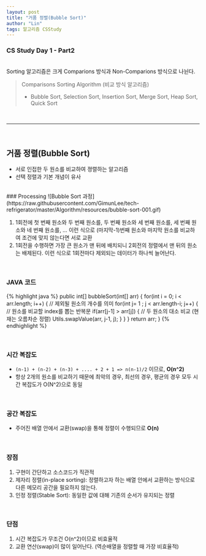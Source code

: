 ```yaml
---
layout: post
title: "거품 정렬(Bubble Sort)"
author: "Lin"
tags: 알고리즘 CSStudy
---
```

### CS Study Day 1 - Part2

<br>
Sorting 알고리즘은 크게 Comparions 방식과 Non-Comparions 방식으로 나뉜다.

> Comparisons Sorting Algorithm (비교 방식 알고리즘) <br>
> - Bubble Sort, Selection Sort, Insertion Sort, Merge Sort, Heap Sort, Quick Sort

<br>
<hr>
<br>

## 거품 정렬(Bubble Sort)
- 서로 인접한 두 원소를 비교하여 졍렬하는 알고리즘 
- 선택 정렬과 기본 개념이 유사

<br>
### Processing
![Bubble Sort 과정](https://raw.githubusercontent.com/GimunLee/tech-refrigerator/master/Algorithm/resources/bubble-sort-001.gif)

1. 1회전에 첫 번째 원소와 두 번째 원소를, 두 번째 원소와 세 번째 원소를, 세 번째 원소와 네 번째 원소를, … 이런 식으로 (마지막-1)번째 원소와 마지막 원소를 비교하여 조건에 맞지 않는다면 서로 교환
2. 1회전을 수행하면 가장 큰 원소가 맨 뒤에 배치되니 2회전의 정렬에서 맨 뒤의 원소는 배제된다. 이런 식으로 1회전마다 제외되는 데이터가 하나씩 늘어난다.

<br>

### JAVA 코드
{% highlight java %}
public int[] bubbleSort(int[] arr) {
  for(int i = 0; i < arr.length; i++) {     // 제외될 원소의 개수를 의미 
    for(int j= 1 ; j < arr.length-i; j++) { // 원소를 비교할 index를 뽑는 반복문 
      if(arr[j-1] > arr[j]) {             // 두 원소의 대소 비교 (현재는 오름차순 정렬)
        Utils.swapValue(arr, j-1, j);
      }
    }
  }
  return arr;
}
{% endhighlight %}

<br>

### 시간 복잡도
- `(n-1) + (n-2) + (n-3) + .... + 2 + 1 => n(n-1)/2` 이므로, **O(n^2)** 
- 항상 2개의 원소를 비교하기 때문에 최악의 경우, 최선의 경우, 평균의 경우 모두 시간 복잡도가 O(N^2)으로 동일

<br>

### 공간 복잡도 
- 주어진 배열 안에서 교환(swap)을 통해 정렬이 수행되므로 **O(n)**

<br>

### 장점
1. 구현이 간단하고 소스코드가 직관적
2. 제자리 정렬(in-place sorting): 정렬하고자 하는 배열 안에서 교환하는 방식으로 다른 메모리 공간을 필요하지 않는다. 
3. 인정 정렬(Stable Sort): 동일한 값에 대해 기존의 순서가 유지되는 정렬

<br>

### 단점
1. 시간 복잡도가 무조건 O(n^2)이므로 비효율적
2. 교환 연산(swap)이 많이 일어난다. (역순배열을 정렬할 때 가장 비효율적) 









